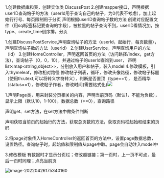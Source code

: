 1.创建数据库和表，创建实体类 DiscussPost
2.创建mapper接口，声明根据userID查询帖子的方法（userId用于查询自己的帖子，为0代表不考虑），加上起始行行号、每页限制用于分页
声明根据userID查询帖子数的方法
创建对应配置文件（用sql标签标记要查询的字段），被拉黑的帖子查询不到，userID看情况加，按type、create_time倒序排，分页







1.创建DiscussPostService,声明查询帖子的方法（userId，起始行，每页数量），声明查询帖子数的方法（userId）
2.创建UserService，声明查询用户的方法（id）
3.创建HomeController，声明返回首页的方法（访问路径/index，get方法），查询帖子（0，0，10），并通过帖子的userId查询到user，
声明list<map<string,object>>，分别放入用户和帖子，装入model
4.修改模板，引入thymeleaf，修改相对路径
修改帖子列表，循环，修改头像路径，修改帖子标题（使用th:utext,可以将转义字符转义），判断是否置顶（type==1），
是否精华（status==1），修改帖子作者，修改时间(需要格式化)![](D:\java\仿牛客网项目\community\How\1.开发首页.assets\1.png)







1.声明Page类，用来封装分页相关的内容，声明当前页码（默认1，不能为负数），显示上限（默认10，1-100），数据总数（>=0），查询路径

声明get、set方法，在set方法中做条件判断

声明获取当前页的起始行的方法，获取总页数的方法，获取页码栏起始和结束的页码

2.将page对象传入HomeController的返回首页的方法中，设置page数据总数，设置路径。查询帖子时，起始值和限制值从page中取。page会自动注入model中

3.修改模板        有数据时才显示分页栏；修改超链接；第一页时，上一页不可点，最后一页时同理；点亮当前页

![image-20220426175340160](D:\java\仿牛客网项目\community\How\1.开发首页.assets\image-20220426175340160.png)

